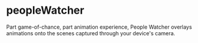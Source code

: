 # peopleWatcher

Part game-of-chance, part animation experience, People Watcher overlays animations onto the scenes captured through your device's camera.
